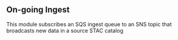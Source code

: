 ## On-going Ingest

This module subscribes an SQS ingest queue to an SNS topic that broadcasts new data in a source STAC catalog
